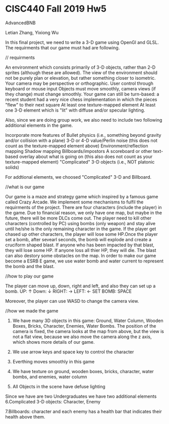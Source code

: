 # CISC440 Fall 2019 Hw5

AdvancedBNB

Letian Zhang, Yixiong Wu
 
In this final project, we need to write a 3-D game using OpenGl and GLSL. The requirments that our game must had are following.

// requirments

An environment which consists primarily of 3-D objects, rather than 2-D sprites (although these are allowed). The view of the environment should not be purely plan or elevation, but rather something closer to isometric. Your camera may be perspective or orthographic.
User control through keyboard or mouse input
Objects must move smoothly, camera views (if they change) must change smoothly. Your game can still be turn-based: a recent student had a very nice chess implementation in which the pieces "flew" to their next square
At least one texture-mapped element
At least one 3-D element which is "lit" with diffuse and/or specular lighting.

Also, since we are doing group work, we also need to include two following additional elements in the game. 

Incorporate more features of Bullet physics (i.e., something beyond gravity and/or collision with a plane)
3-D or 4-D value/Perlin noise (this does not count as the texture-mapped element above)
Environment/reflection mapping
Shadow mapping
Billboards/impostors
A scoreboard or other text-based overlay about what is going on (this also does not count as your texture-mapped element)
"Complicated" 3-D objects (i.e., NOT platonic solids)

For addtional elements, we choosed "Complicated" 3-D and Billboard.

//what is our game 

Our game is a maze and strategy game which inspired by a famous game called Crazy Arcade. We implement some mechanisms to fulfil the requirments of the project. There are four characters (include the player) in the game. Due to financial reason, we only have one map, but maybe in the future, there will be more DLCs come out. The player need to kill other characters (controlled by PC) using bombs (only weapon) and stay alive until he/she is the only remaining character in the game. If the player get chased up other characters, the player will lose some HP.Once the player set a bomb, after sevearl seconds, the bomb will explode and create a cruciform shaped blast. If anyone who has been impacted by that blast, they will lose some HP. If anyone loss all thier HP, they will die. The blast can also destory some obstacles on the map. In order to make our game become a ESRB E game, we use water bomb and water current to represent the bomb and the blast. 

//how to play our game

The player can move up, down, right and left, and also they can set up a bomb. 
  UP: ↑
  Down: ↓
  RIGHT: →
  LEFT: ←
  SET BOMB: SPACE
  
Moreover, the player can use WASD to change the camera view.

//how we made the game

1. We have many 3D objects in this game: Ground, Water Column, Wooden Boxes, Bricks, Character, Enemies, Water Bombs. The position of the camera is fixed, the camera looks at the map from above, but the view is not a flat view, because we also move the camera along the z axis, which shows more details of our game.

2. We use arrow keys and space key to control the character

3. Everthing moves smoothly in this game

4. We have texture on ground, wooden boxes, bricks, character, water bombs, and enemies, water column

5. All Objects in the scene have defuse lighting

Since we have are two Undergraduates we have two additional elements
6.Complicated 3-D objects: Character, Enemy

7.Billboards: character and each enemy has a health bar that indicates their health above them.
  
